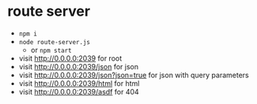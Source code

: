 # route server
- `npm i`
- `node route-server.js`
    - or `npm start`
- visit <http://0.0.0.0:2039> for root
- visit <http://0.0.0.0:2039/json> for json
- visit <http://0.0.0.0:2039/json?json=true> for json with query parameters
- visit <http://0.0.0.0:2039/html> for html
- visit <http://0.0.0.0:2039/asdf> for 404
